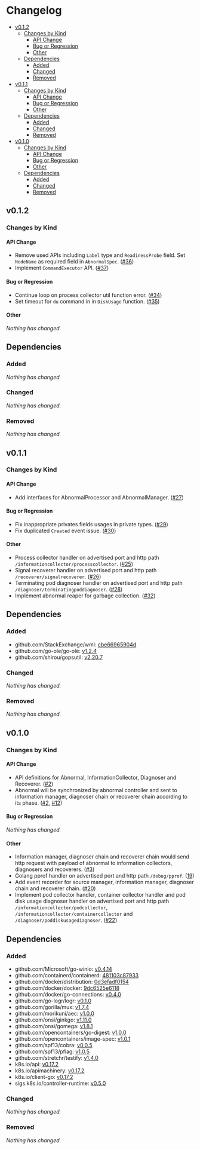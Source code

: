 # Changelog

- [v0.1.2](#v012)
  - [Changes by Kind](#changes-by-kind)
    - [API Change](#api-change)
    - [Bug or Regression](#bug-or-regression)
    - [Other](#other)
  - [Dependencies](#dependencies)
    - [Added](#added)
    - [Changed](#changed)
    - [Removed](#removed)
- [v0.1.1](#v011)
  - [Changes by Kind](#changes-by-kind)
    - [API Change](#api-change)
    - [Bug or Regression](#bug-or-regression)
    - [Other](#other)
  - [Dependencies](#dependencies)
    - [Added](#added)
    - [Changed](#changed)
    - [Removed](#removed)
- [v0.1.0](#v010)
  - [Changes by Kind](#changes-by-kind)
    - [API Change](#api-change)
    - [Bug or Regression](#bug-or-regression)
    - [Other](#other)
  - [Dependencies](#dependencies)
    - [Added](#added)
    - [Changed](#changed)
    - [Removed](#removed)

## v0.1.2

### Changes by Kind

#### API Change

- Remove used APIs including `Label` type and `ReadinessProbe` field. Set `NodeName` as required field in `AbnormalSpec`. ([#36](https://g.hz.netease.com/k8s/kube-diagnoser/-/merge_requests/36))
- Implement `CommandExecutor` API. ([#37](https://g.hz.netease.com/k8s/kube-diagnoser/-/merge_requests/37))

#### Bug or Regression

- Continue loop on process collector util function error. ([#34](https://g.hz.netease.com/k8s/kube-diagnoser/-/merge_requests/34))
- Set timeout for `du` command in in `DiskUsage` function. ([#35](https://g.hz.netease.com/k8s/kube-diagnoser/-/merge_requests/35))

#### Other

_Nothing has changed._

## Dependencies

### Added

_Nothing has changed._

### Changed

_Nothing has changed._

### Removed

_Nothing has changed._

## v0.1.1

### Changes by Kind

#### API Change

- Add interfaces for AbnormalProcessor and AbnormalManager. ([#27](https://g.hz.netease.com/k8s/kube-diagnoser/-/merge_requests/27))

#### Bug or Regression

- Fix inappropriate privates fields usages in private types. ([#29](https://g.hz.netease.com/k8s/kube-diagnoser/-/merge_requests/29))
- Fix duplicated `Created` event issue. ([#30](https://g.hz.netease.com/k8s/kube-diagnoser/-/merge_requests/30))

#### Other

- Process collector handler on advertised port and http path `/informationcollector/processcollector`. ([#25](https://g.hz.netease.com/k8s/kube-diagnoser/-/merge_requests/25))
- Signal recoverer handler on advertised port and http path `/recoverer/signalrecoverer`. ([#26](https://g.hz.netease.com/k8s/kube-diagnoser/-/merge_requests/26))
- Terminating pod diagnoser handler on advertised port and http path `/diagnoser/terminatingpoddiagnoser`. ([#28](https://g.hz.netease.com/k8s/kube-diagnoser/-/merge_requests/28))
- Implement abnormal reaper for garbage collection. ([#32](https://g.hz.netease.com/k8s/kube-diagnoser/-/merge_requests/32))

## Dependencies

### Added

- github.com/StackExchange/wmi: [cbe66965904d](https://github.com/StackExchange/wmi/tree/cbe66965904d)
- github.com/go-ole/go-ole: [v1.2.4](https://github.com/go-ole/go-ole/tree/v1.2.4)
- github.com/shirou/gopsutil: [v2.20.7](https://github.com/shirou/gopsutil/tree/v2.20.7)

### Changed

_Nothing has changed._

### Removed

_Nothing has changed._

## v0.1.0

### Changes by Kind

#### API Change

- API definitions for Abnormal, InformationCollector, Diagnoser and Recoverer. ([#2](https://g.hz.netease.com/k8s/kube-diagnoser/-/merge_requests/2))
- Abnormal will be synchronized by abnormal controller and sent to information manager, diagnoser chain or recoverer chain according to its phase. ([#2](https://g.hz.netease.com/k8s/kube-diagnoser/-/merge_requests/2), [#12](https://g.hz.netease.com/k8s/kube-diagnoser/-/merge_requests/12))

#### Bug or Regression

_Nothing has changed._

#### Other

- Information manager, diagnoser chain and recoverer chain would send http request with payload of abnormal to information collectors, diagnosers and recoverers. ([#3](https://g.hz.netease.com/k8s/kube-diagnoser/-/merge_requests/3))
- Golang pprof handler on advertised port and http path `/debug/pprof`. ([19](https://g.hz.netease.com/k8s/kube-diagnoser/-/merge_requests/19))
- Add event recorder for source manager, information manager, diagnoser chain and recoverer chain. ([#20](https://g.hz.netease.com/k8s/kube-diagnoser/-/merge_requests/20))
- Implement pod collector handler, container collector handler and pod disk usage diagnoser handler on advertised port and http path `/informationcollector/podcollector`, `/informationcollector/containercollector` and `/diagnoser/poddiskusagediagnoser`. ([#22](https://g.hz.netease.com/k8s/kube-diagnoser/-/merge_requests/22))

## Dependencies

### Added

- github.com/Microsoft/go-winio: [v0.4.14](https://github.com/Microsoft/go-winio/tree/v0.4.14)
- github.com/containerd/containerd: [481103c87933](https://github.com/containerd/containerd/tree/481103c87933)
- github.com/docker/distribution: [0d3efadf0154](https://github.com/docker/distribution/tree/0d3efadf0154)
- github.com/docker/docker: [9dc6525e6118](https://github.com/docker/docker/tree/9dc6525e6118)
- github.com/docker/go-connections: [v0.4.0](https://github.com/docker/go-connections/tree/v0.4.0)
- github.com/go-logr/logr: [v0.1.0](https://github.com/go-logr/logr/tree/v0.1.0)
- github.com/gorilla/mux: [v1.7.4](https://github.com/gorilla/mux/tree/v1.7.4)
- github.com/morikuni/aec: [v1.0.0](https://github.com/morikuni/aec/tree/v1.0.0)
- github.com/onsi/ginkgo: [v1.11.0](https://github.com/onsi/ginkgo/tree/v1.11.0)
- github.com/onsi/gomega: [v1.8.1](https://github.com/onsi/gomega/tree/v1.8.1)
- github.com/opencontainers/go-digest: [v1.0.0](https://github.com/opencontainers/go-digest/tree/v1.0.0)
- github.com/opencontainers/image-spec: [v1.0.1](https://github.com/opencontainers/image-spec/tree/v1.0.1)
- github.com/spf13/cobra: [v0.0.5](https://github.com/spf13/cobra/tree/v0.0.5)
- github.com/spf13/pflag: [v1.0.5](https://github.com/spf13/pflag/tree/v1.0.5)
- github.com/stretchr/testify: [v1.4.0](https://github.com/stretchr/testify/tree/v1.4.0)
- k8s.io/api: [v0.17.2](https://github.com/kubernetes/api/tree/v0.17.2)
- k8s.io/apimachinery: [v0.17.2](https://github.com/kubernetes/apimachinery/tree/v0.17.2)
- k8s.io/client-go: [v0.17.2](https://github.com/kubernetes/client-go/tree/v0.17.2)
- sigs.k8s.io/controller-runtime: [v0.5.0](https://github.com/kubernetes-sigs/controller-runtime/tree/v0.5.0)

### Changed

_Nothing has changed._

### Removed

_Nothing has changed._
